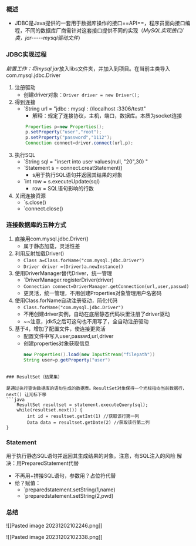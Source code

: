 ### 概述
- JDBC是Java提供的一套用于数据库操作的接口==API==，程序员面向接口编程，不同的数据库厂商需针对这套接口提供不同的实现（*MySQL实现接口/类，jar-----mysql驱动文件*）
### JDBC实现过程
*前置工作：将mysql.jar*放入libs文件夹，并加入到项目。在当前主类导入com.mysql.jdbc.Driver
1. 注册驱动
	- 创建driver对象：`Driver driver = new Driver();`
2. 得到连接
	- `String url = "jdbc : mysql : //localhost :3306/testt"
		- 解释：规定了连接协议，主机，端口，数据库。本质为socket连接
	```java
		Properties p=new Properties();  
		p.setProperty("user","root");  
		p.setProperty("password","1112");  
		Connection connect=driver.connect(url,p);
	```
3. 执行SQL
	- `String  sql = "insert into user values(null, "20",30) "
	- `Statement s = connect.creatStatement()
		- s用于执行SQL语句并返回其结果的对象
	- `int row = s.executeUpdate(sql)
		- row = SQL语句影响的行数
4. 关闭连接资源
	- `s.close()
	- `connect.close()

### 连接数据库的五种方式
1. 直接用com.mysql.jdbc.Driver()
	- 属于静态加载，灵活性差
2. 利用反射加载Driver()
	- `Class a=Class.forName("com.mysql.jdbc.Driver")`
	- `Driver driver =(Driver)a.newInstance()`
3. 使用DriverManager替代Driver，统一管理
	- `DriverManager.registerDriver(driver)
	- `Connection connect=DriverManager.getConnection(url,user,passwd)`
	- 更灵活，统一管理，不用创建Properties对象管理用户名密码
4. 使用Class.forName自动注册驱动，简化代码
	- `Class.forName("com.mysql.jdbc.Driver")`
	- 不用创建driver实例，自动在底层静态代码块里注册了driver驱动
	- ~~注意，jdk5之后可这句也不用写了，全自动注册驱动
5. 基于4，增加了配置文件，使连接更灵活
	- 配置文件中写入user,passwd,url,driver
	- 创建properties对象获取信息
	  ```Java
	  new Properties().load(new InputStream("filepath"))
	  String user=p.getProperty("user")
```

### ResultSet（结果集）

是通过执行查询数据库的语句生成的数据表。ResultSet对象保持一个光标指向当前数据行，next() 让光标下移
```java
	ResultSet resultset = statement.executeQuery(sql);
	while(resultset.next()) {
		int id = resultset.getInt(1) //获取该行第一列
		Data data = resultset.getDate(2) //获取该行第二列
}
```
### Statement

用于执行静态SQL语句并返回其生成结果的对象。注意，有SQL注入的风险
解决：用PreparedStatement代替
- 不再用+拼接SQL语句，参数用？占位符代替
- 给？赋值：
	- `preparedstatement.setString(1,name)
	- `preparedstatement.setString(2,pwd)


### 总结
![[Pasted image 20231202102246.png]]

![[Pasted image 20231202102338.png]]